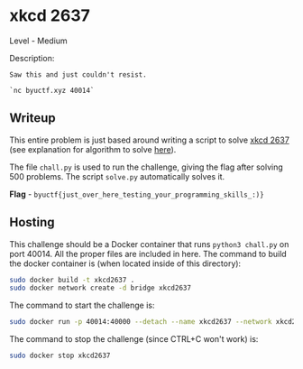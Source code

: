 # xkcd 2637
Level - Medium

Description:
```
Saw this and just couldn't resist.

`nc byuctf.xyz 40014`
```

## Writeup
This entire problem is just based around writing a script to solve [xkcd 2637](https://xkcd.com/2637/) (see explanation for algorithm to solve [here](https://www.explainxkcd.com/wiki/index.php/2637:_Roman_Numerals)).

The file `chall.py` is used to run the challenge, giving the flag after solving 500 problems. The script `solve.py` automatically solves it.

**Flag** - `byuctf{just_over_here_testing_your_programming_skills_:)}`

## Hosting
This challenge should be a Docker container that runs `python3 chall.py` on port 40014. All the proper files are included in here. The command to build the docker container is (when located inside of this directory):

```bash
sudo docker build -t xkcd2637 .
sudo docker network create -d bridge xkcd2637
```

The command to start the challenge is:

```bash
sudo docker run -p 40014:40000 --detach --name xkcd2637 --network xkcd2637 xkcd2637:latest
```

The command to stop the challenge (since CTRL+C won't work) is:

```bash
sudo docker stop xkcd2637
```